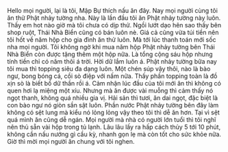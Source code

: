 Hello mọi người, lại là tôi, Mập Bự thích nấu ăn đây. Nay mọi người cùng tôi ăn thử Phật nhảy tường nha. Này là lần đầu tôi ăn Phật nhảy tường này luôn. Thấy em hot nào giờ mà tôi chưa có dịp thử. Ngồi lướt dạo hên sao thấy bên shop ruột, Thái Nhà Biển cũng có bán luôn nè. Giá cả cũng vừa túi tiền nên tôi hốt về năm hộp cho gia đình ăn thử luôn. Mà tới lúc thanh toán mới sốc nha mọi người. Tôi không ngờ khi mua năm hộp Phật nhảy tường bên Thái Nhà Biển còn được tặng thêm một hộp nữa. Là tổng cộng sáu hộp nhưng tính tiền chỉ có năm thôi á trời. Hời dữ lắm luôn á. Phật nhảy tường bữa nay tôi mua thì topping siêu đa dạng luôn. Một chén súp vậy thôi, nào là bào ngư, bong bóng cá, cồi sò điệp với nấm nữa. Thấy phần topping toàn là đồ xịn sò là biết bổ dữ thần rồi á. Cảm nhận lúc đầu của tôi mới ăn thì không có quen hơi lạ miệng một xíu. Nhưng mà ăn được vài muỗng thì cảm thấy nó ngọt thanh, không quá nhiều gia vị. Hải sản thì tươi, ăn dai ngọt, đặc biệt là con bào ngư nó giòn sần sật luôn. Phần nước Phật nhảy tường bên đây làm không có sệt lung mà kiểu nó lỏng lỏng vậy theo tôi thì dễ ăn hơn. Tại vì sệt quá mình ăn cũng dễ ngán. Mọi người mà nhà có người lớn tuổi thì tôi nghĩ nên thủ sẵn vài hộp trong tủ lạnh. Lâu lâu lấy ra hấp cách thủy 5 tới 10 phút, không cần nấu nướng gì cầu kỳ, nhanh gọn lẹ mà còn tốt cho sức khỏe nữa. Giờ thì mời mọi người ăn chung với tôi nghen.